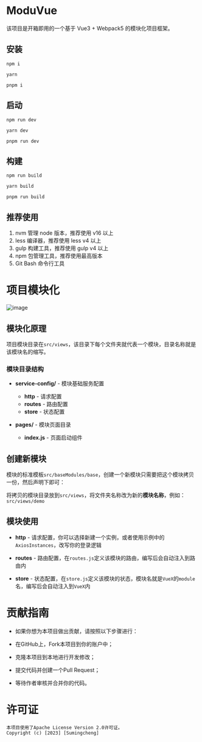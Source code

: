 # ModuVue

该项目是开箱即用的一个基于 Vue3 + Webpack5 的模块化项目框架。

## 安装

    npm i

    yarn

    pnpm i

## 启动

    npm run dev

    yarn dev

    pnpm run dev

## 构建

    npm run build

    yarn build

    pnpm run build

## 推荐使用

1. nvm 管理 node 版本，推荐使用 v16 以上
2. less 编译器，推荐使用 less v4 以上
3. gulp 构建工具，推荐使用 gulp v4 以上
4. npm 包管理工具，推荐使用最高版本
5. Git Bash 命令行工具

# 项目模块化
![image](https://github.com/sumingcheng/ModuVue/assets/21992204/baa2a911-03a1-4798-a329-82f021a57b53)


## 模块化原理

项目模块目录在`src/views`，该目录下每个文件夹就代表一个模块，目录名称就是该模块名的缩写。

### 模块目录结构

* **service-config/**  - 模块基础服务配置
    - **http**  - 请求配置
    - **routes**  - 路由配置
    - **store**  - 状态配置

* **pages/**  - 模块页面目录
    - **index.js**  - 页面启动组件

## 创建新模块

模块的标准模板`src/baseModules/base`，创建一个新模块只需要把这个模块拷贝一份，然后声明下即可：

将拷贝的模块目录放到`src/views`，将文件夹名称改为新的**模块名称**，例如：`src/views/demo`

## 模块使用

* **http**  - 请求配置，你可以选择新建一个实例，或者使用示例中的 `AxiosInstances`，改写你的登录逻辑

* **routes**  - 路由配置，在`routes.js`定义该模块的路由，编写后会自动注入到路由内

* **store**  - 状态配置，在`store.js`定义该模块的状态，模块名就是`VueX`的`module`名，编写后会自动注入到`VueX`内

# 贡献指南

* 如果你想为本项目做出贡献，请按照以下步骤进行：

* 在GitHub上，Fork本项目到你的账户中；

* 克隆本项目到本地进行开发修改；

* 提交代码并创建一个Pull Request；

* 等待作者审核并合并你的代码。

# 许可证

    本项目使用了Apache License Version 2.0许可证。
    Copyright (c) [2023] [Sumingcheng]
